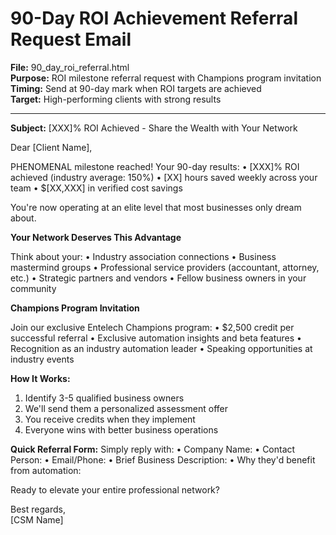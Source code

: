 # 90-Day ROI Achievement Referral Request Email

**File:** 90_day_roi_referral.html  
**Purpose:** ROI milestone referral request with Champions program invitation  
**Timing:** Send at 90-day mark when ROI targets are achieved  
**Target:** High-performing clients with strong results

---

**Subject:** [XXX]% ROI Achieved - Share the Wealth with Your Network

Dear [Client Name],

PHENOMENAL milestone reached! Your 90-day results:
• [XXX]% ROI achieved (industry average: 150%)
• [XX] hours saved weekly across your team
• $[XX,XXX] in verified cost savings

You're now operating at an elite level that most businesses only dream about.

**Your Network Deserves This Advantage**

Think about your:
• Industry association connections
• Business mastermind groups
• Professional service providers (accountant, attorney, etc.)
• Strategic partners and vendors
• Fellow business owners in your community

**Champions Program Invitation**

Join our exclusive Entelech Champions program:
• $2,500 credit per successful referral
• Exclusive automation insights and beta features
• Recognition as an industry automation leader
• Speaking opportunities at industry events

**How It Works:**
1. Identify 3-5 qualified business owners
2. We'll send them a personalized assessment offer
3. You receive credits when they implement
4. Everyone wins with better business operations

**Quick Referral Form:**
Simply reply with:
• Company Name:
• Contact Person:
• Email/Phone:
• Brief Business Description:
• Why they'd benefit from automation:

Ready to elevate your entire professional network?

Best regards,  
[CSM Name]